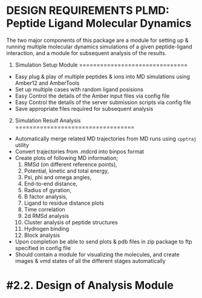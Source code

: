 
DESIGN REQUIREMENTS
PLMD: Peptide Ligand Molecular Dynamics
==========================================

The two major components of this package are a module for setting up & running multiple molecular dynamics simulations of a given peptide-ligand interaction, and a module for subsequent analysis of the results.

1. Simulation Setup Module
===============================

* Easy plug & play of multiple peptides & ions into MD simulations using Amber12 and AmberTools
* Set up multiple cases with random ligand posisions
* Easy Control the details of the Amber input files via config file
* Easy Control the details of the server submission scripts via config file
* Save appropriate files required for subsequent analysis

2. Simulation Result Analysis
==================================

* Automatically merge related MD trajectories from MD runs using `cpptraj` utility
* Convert trajectories from .mdcrd into binpos format
* Create plots of following MD information; 
  1. RMSd (on different reference points), 
  2. Potential, kinetic and total energy, 
  3. Psi, phi and omega angles, 
  4. End-to-end distance, 
  5. Radius of gyration, 
  6. B factor analysis,
  7. Ligand to residue distance plots
  8. Time correlation
  9. 2d RMSd analysis
  10. Cluster analysis of peptide structures
  11. Hydrogen binding
  12. Block analysis
* Upon completion be able to send plots & pdb files in zip package to ftp specified in config file
* Should contain a module for visualizing the molecules, and create images & vmd states of all the different stages automatically

#2.2. Design of Analysis Module
===

